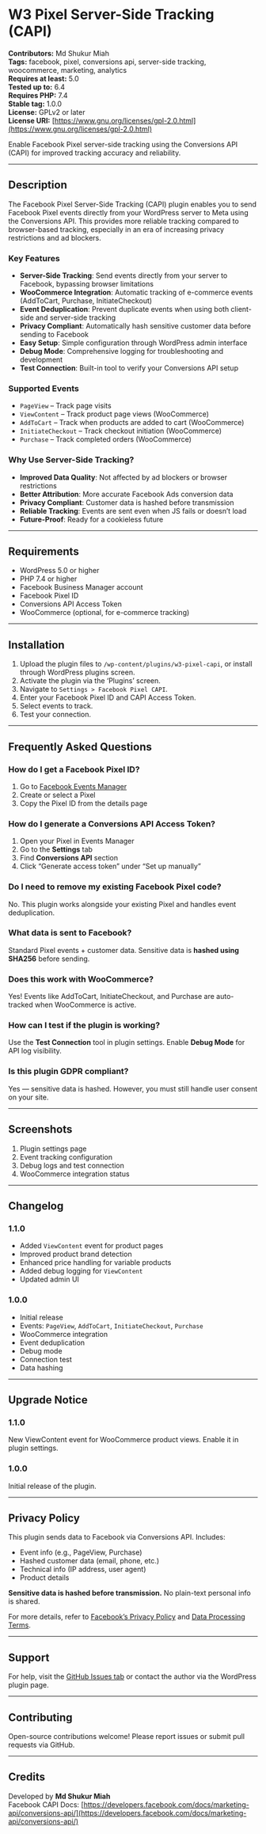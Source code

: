 # W3 Pixel Server-Side Tracking (CAPI)

**Contributors:** Md Shukur Miah  
**Tags:** facebook, pixel, conversions api, server-side tracking, woocommerce, marketing, analytics  
**Requires at least:** 5.0  
**Tested up to:** 6.4  
**Requires PHP:** 7.4  
**Stable tag:** 1.0.0  
**License:** GPLv2 or later  
**License URI:** [https://www.gnu.org/licenses/gpl-2.0.html](https://www.gnu.org/licenses/gpl-2.0.html)

Enable Facebook Pixel server-side tracking using the Conversions API (CAPI) for improved tracking accuracy and reliability.

---

## Description

The Facebook Pixel Server-Side Tracking (CAPI) plugin enables you to send Facebook Pixel events directly from your WordPress server to Meta using the Conversions API. This provides more reliable tracking compared to browser-based tracking, especially in an era of increasing privacy restrictions and ad blockers.

### Key Features

- **Server-Side Tracking**: Send events directly from your server to Facebook, bypassing browser limitations
- **WooCommerce Integration**: Automatic tracking of e-commerce events (AddToCart, Purchase, InitiateCheckout)
- **Event Deduplication**: Prevent duplicate events when using both client-side and server-side tracking
- **Privacy Compliant**: Automatically hash sensitive customer data before sending to Facebook
- **Easy Setup**: Simple configuration through WordPress admin interface
- **Debug Mode**: Comprehensive logging for troubleshooting and development
- **Test Connection**: Built-in tool to verify your Conversions API setup

### Supported Events

- `PageView` – Track page visits  
- `ViewContent` – Track product page views (WooCommerce)  
- `AddToCart` – Track when products are added to cart (WooCommerce)  
- `InitiateCheckout` – Track checkout initiation (WooCommerce)  
- `Purchase` – Track completed orders (WooCommerce)

### Why Use Server-Side Tracking?

- **Improved Data Quality**: Not affected by ad blockers or browser restrictions
- **Better Attribution**: More accurate Facebook Ads conversion data
- **Privacy Compliant**: Customer data is hashed before transmission
- **Reliable Tracking**: Events are sent even when JS fails or doesn’t load
- **Future-Proof**: Ready for a cookieless future

---

## Requirements

- WordPress 5.0 or higher  
- PHP 7.4 or higher  
- Facebook Business Manager account  
- Facebook Pixel ID  
- Conversions API Access Token  
- WooCommerce (optional, for e-commerce tracking)

---

## Installation

1. Upload the plugin files to `/wp-content/plugins/w3-pixel-capi`, or install through WordPress plugins screen.
2. Activate the plugin via the ‘Plugins’ screen.
3. Navigate to `Settings > Facebook Pixel CAPI`.
4. Enter your Facebook Pixel ID and CAPI Access Token.
5. Select events to track.
6. Test your connection.

---

## Frequently Asked Questions

### How do I get a Facebook Pixel ID?

1. Go to [Facebook Events Manager](https://business.facebook.com/events_manager)  
2. Create or select a Pixel  
3. Copy the Pixel ID from the details page

### How do I generate a Conversions API Access Token?

1. Open your Pixel in Events Manager  
2. Go to the **Settings** tab  
3. Find **Conversions API** section  
4. Click “Generate access token” under “Set up manually”

### Do I need to remove my existing Facebook Pixel code?

No. This plugin works alongside your existing Pixel and handles event deduplication.

### What data is sent to Facebook?

Standard Pixel events + customer data. Sensitive data is **hashed using SHA256** before sending.

### Does this work with WooCommerce?

Yes! Events like AddToCart, InitiateCheckout, and Purchase are auto-tracked when WooCommerce is active.

### How can I test if the plugin is working?

Use the **Test Connection** tool in plugin settings. Enable **Debug Mode** for API log visibility.

### Is this plugin GDPR compliant?

Yes — sensitive data is hashed. However, you must still handle user consent on your site.

---

## Screenshots

1. Plugin settings page  
2. Event tracking configuration  
3. Debug logs and test connection  
4. WooCommerce integration status  

---

## Changelog

### 1.1.0

- Added `ViewContent` event for product pages  
- Improved product brand detection  
- Enhanced price handling for variable products  
- Added debug logging for `ViewContent`  
- Updated admin UI

### 1.0.0

- Initial release  
- Events: `PageView`, `AddToCart`, `InitiateCheckout`, `Purchase`  
- WooCommerce integration  
- Event deduplication  
- Debug mode  
- Connection test  
- Data hashing

---

## Upgrade Notice

### 1.1.0

New ViewContent event for WooCommerce product views. Enable it in plugin settings.

### 1.0.0

Initial release of the plugin.

---

## Privacy Policy

This plugin sends data to Facebook via Conversions API. Includes:

- Event info (e.g., PageView, Purchase)  
- Hashed customer data (email, phone, etc.)  
- Technical info (IP address, user agent)  
- Product details

**Sensitive data is hashed before transmission.** No plain-text personal info is shared.

For more details, refer to [Facebook’s Privacy Policy](https://www.facebook.com/policy.php) and [Data Processing Terms](https://www.facebook.com/legal/terms/dataprocessing).

---

## Support

For help, visit the [GitHub Issues tab](../../issues) or contact the author via the WordPress plugin page.

---

## Contributing

Open-source contributions welcome! Please report issues or submit pull requests via GitHub.

---

## Credits

Developed by **Md Shukur Miah**  
Facebook CAPI Docs: [https://developers.facebook.com/docs/marketing-api/conversions-api/](https://developers.facebook.com/docs/marketing-api/conversions-api/)
